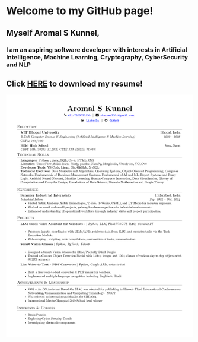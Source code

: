 # Welcome to my GitHub page! 

## Myself Aromal S Kunnel,
### I am an aspiring software developer with interests in Artificial Intelligence, Machine Learning, Cryptography, CyberSecurity and NLP

## Click [HERE](AromalSK_Resume.pdf) to download my resume!

<picture>
 <source media="(prefers-color-scheme: dark)" srcset="https://github.com/SickxTea9BitS/SickxTea9BitS/blob/34cac87daa652ca224a5d1e0ada48ed8158dcd84/AromalSK_Resume.jpg">
 <source media="(prefers-color-scheme: light)" srcset="https://github.com/SickxTea9BitS/SickxTea9BitS/blob/34cac87daa652ca224a5d1e0ada48ed8158dcd84/AromalSK_Resume.jpg">
 <img alt="YOUR-ALT-TEXT" src="https://github.com/SickxTea9BitS/SickxTea9BitS/blob/34cac87daa652ca224a5d1e0ada48ed8158dcd84/AromalSK_Resume.jpg">
</picture>
